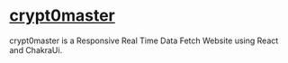 # <a href="https://crypt0master.vercel.app/">crypt0master</a>
crypt0master is a Responsive Real Time Data Fetch Website using React and ChakraUi.
